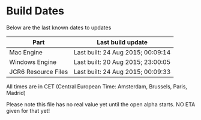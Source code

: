 # Build Dates

Below are the last known dates to updates

Part | Last build update
-----|-----
Mac Engine | Last built: 24 Aug 2015; 00:09:14
Windows Engine | Last built: 20 Aug 2015; 23:00:05
JCR6 Resource Files | Last built: 24 Aug 2015; 00:09:33
All times are in CET (Central European Time: Amsterdam, Brussels, Paris, Madrid)


Please note this file has no real value yet until the open alpha starts. NO ETA given for that yet!
